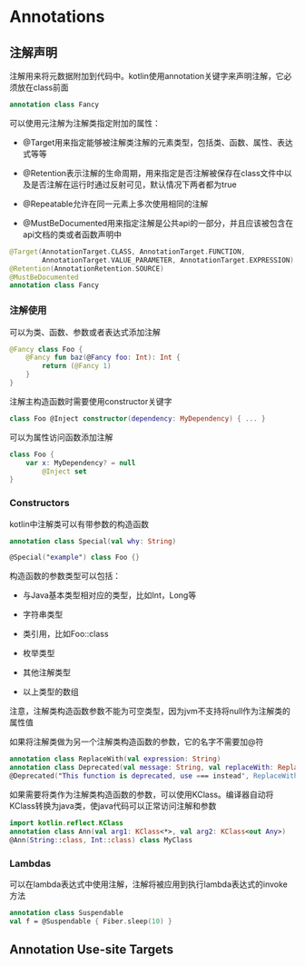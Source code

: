 # Annotations
## 注解声明
注解用来将元数据附加到代码中。kotlin使用annotation关键字来声明注解，它必须放在class前面

```kotlin
annotation class Fancy
```

可以使用元注解为注解类指定附加的属性：

* @Target用来指定能够被注解类注解的元素类型，包括类、函数、属性、表达式等等

* @Retention表示注解的生命周期，用来指定是否注解被保存在class文件中以及是否注解在运行时通过反射可见，默认情况下两者都为true

* @Repeatable允许在同一元素上多次使用相同的注解

* @MustBeDocumented用来指定注解是公共api的一部分，并且应该被包含在api文档的类或者函数声明中

```kotlin
@Target(AnnotationTarget.CLASS, AnnotationTarget.FUNCTION,
        AnnotationTarget.VALUE_PARAMETER, AnnotationTarget.EXPRESSION)
@Retention(AnnotationRetention.SOURCE)
@MustBeDocumented
annotation class Fancy
```

### 注解使用
可以为类、函数、参数或者表达式添加注解

```kotlin
@Fancy class Foo {
    @Fancy fun baz(@Fancy foo: Int): Int {
        return (@Fancy 1)
    }
}
```

注解主构造函数时需要使用constructor关键字

```kotlin
class Foo @Inject constructor(dependency: MyDependency) { ... }
```

可以为属性访问函数添加注解

```kotlin
class Foo {
    var x: MyDependency? = null
        @Inject set
}
```

### Constructors
kotlin中注解类可以有带参数的构造函数

```kotlin
annotation class Special(val why: String)

@Special("example") class Foo {}
```

构造函数的参数类型可以包括：

* 与Java基本类型相对应的类型，比如Int，Long等

* 字符串类型

* 类引用，比如Foo::class

* 枚举类型

* 其他注解类型

* 以上类型的数组

注意，注解类构造函数参数不能为可空类型，因为jvm不支持将null作为注解类的属性值

如果将注解类做为另一个注解类构造函数的参数，它的名字不需要加@符

```kotlin
annotation class ReplaceWith(val expression: String)
annotation class Deprecated(val message: String, val replaceWith: ReplaceWith = ReplaceWith(""))
@Deprecated("This function is deprecated, use === instead", ReplaceWith("this === other"))
```

如果需要将类作为注解类构造函数的参数，可以使用KClass。编译器自动将KClass转换为java类，使java代码可以正常访问注解和参数

```kotlin
import kotlin.reflect.KClass
annotation class Ann(val arg1: KClass<*>, val arg2: KClass<out Any>)
@Ann(String::class, Int::class) class MyClass
```

### Lambdas
可以在lambda表达式中使用注解，注解将被应用到执行lambda表达式的invoke方法

```kotlin
annotation class Suspendable
val f = @Suspendable { Fiber.sleep(10) }
```

## Annotation Use-site Targets






















